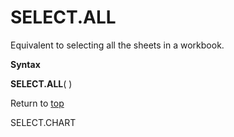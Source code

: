 SELECT.ALL
==========

Equivalent to selecting all the sheets in a workbook.

**Syntax**

**SELECT.ALL**( )

Return to [top](#Q)

SELECT.CHART
